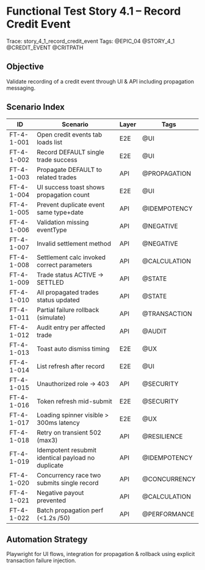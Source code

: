 # Functional Test Story 4.1 – Record Credit Event

Trace: story_4_1_record_credit_event
Tags: @EPIC_04 @STORY_4_1 @CREDIT_EVENT @CRITPATH

## Objective
Validate recording of a credit event through UI & API including propagation messaging.

## Scenario Index
| ID | Scenario | Layer | Tags |
|----|----------|-------|------|
| FT-4-1-001 | Open credit events tab loads list | E2E | @UI |
| FT-4-1-002 | Record DEFAULT single trade success | E2E | @UI |
| FT-4-1-003 | Propagate DEFAULT to related trades | API | @PROPAGATION |
| FT-4-1-004 | UI success toast shows propagation count | E2E | @UI |
| FT-4-1-005 | Prevent duplicate event same type+date | API | @IDEMPOTENCY |
| FT-4-1-006 | Validation missing eventType | API | @NEGATIVE |
| FT-4-1-007 | Invalid settlement method | API | @NEGATIVE |
| FT-4-1-008 | Settlement calc invoked correct parameters | API | @CALCULATION |
| FT-4-1-009 | Trade status ACTIVE -> SETTLED | API | @STATE |
| FT-4-1-010 | All propagated trades status updated | API | @STATE |
| FT-4-1-011 | Partial failure rollback (simulate) | API | @TRANSACTION |
| FT-4-1-012 | Audit entry per affected trade | API | @AUDIT |
| FT-4-1-013 | Toast auto dismiss timing | E2E | @UX |
| FT-4-1-014 | List refresh after record | E2E | @UI |
| FT-4-1-015 | Unauthorized role -> 403 | API | @SECURITY |
| FT-4-1-016 | Token refresh mid-submit | E2E | @SECURITY |
| FT-4-1-017 | Loading spinner visible > 300ms latency | E2E | @UX |
| FT-4-1-018 | Retry on transient 502 (max3) | API | @RESILIENCE |
| FT-4-1-019 | Idempotent resubmit identical payload no duplicate | API | @IDEMPOTENCY |
| FT-4-1-020 | Concurrency race two submits single record | API | @CONCURRENCY |
| FT-4-1-021 | Negative payout prevented | API | @CALCULATION |
| FT-4-1-022 | Batch propagation perf (<1.2s /50) | API | @PERFORMANCE |

## Automation Strategy
Playwright for UI flows, integration for propagation & rollback using explicit transaction failure injection.
